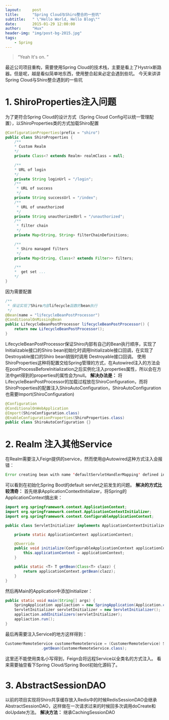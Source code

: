 ```yaml
---
layout:     post
title:      "Spring Cloud与Shiro整合的一些坑"
subtitle:   " \"Hello World, Hello Blog\""
date:       2015-01-29 12:00:00
author:     "Hux"
header-img: "img/post-bg-2015.jpg"
tags:
    - Spring
---
```


> “Yeah It's on. ”



最近公司项目重构，需要使用Spring Cloud的技术栈，主要是看上了Hystrix断路器。但是呢，越是看似简单地东西，使用整合起来必定会遇到些坑。
今天来讲讲Spring Cloud与Shiro整合遇到的一些坑

# 1. ShiroProperties注入问题

为了更符合Spring Cloud的设计方式（Spring Cloud Config可以统一管理配置），以ShiroProperties类的方式加载Shiro配置
```java
@ConfigurationProperties(prefix = "shiro")
public class ShiroProperties {
	/**
	* Custom Realm
	*/
	private Class<? extends Realm> realmClass = null;

	/**
	* URL of login
	*/
	private String loginUrl = "/login";
	/**
	 * URL of success
	 */
	private String successUrl = "/index";
	/**
	 * URL of unauthorized
	 */
	private String unauthorizedUrl = "/unauthorized";
	/**
	 * filter chain
	 */
	private Map<String, String> filterChainDefinitions;

	/**
	 * Shiro managed filters
	 */
	private Map<String, Class<? extends Filter>> filters;

	/**
	*  get set ...
	*/
}
```

因为需要配置
```java
/**
 * 保证实现了Shiro内部lifecycle函数的bean执行
 */
@Bean(name = "lifecycleBeanPostProcessor")
@ConditionalOnMissingBean
public LifecycleBeanPostProcessor lifecycleBeanPostProcessor() {
	return new LifecycleBeanPostProcessor();
}
```
LifecycleBeanPostProcessor保证Shiro内部有自己的Bean执行顺序，实现了Initializable接口的Shiro bean初始化时调用Initializable接口回调，在实现了Destroyable接口的Shiro bean销毁时调用 Destroyable接口回调。
使用ShiroProperties这种将配置交给Spring管理的方式，在Autowired注入的方法会在postProcessBeforeInitialization之后实例化注入properties属性，所以会在方法中get得到的properties的属性会为null。
**解决办法是：**
将LifecycleBeanPostProcessor的加载过程放在ShiroConfiguration，而将ShiroProperties的配置注入ShiroAutoConfiguration，ShiroAutoConfiguration也需要Import(ShiroConfiguration)
```java
@Configuration
@ConditionalOnWebApplication
@Import(ShiroConfiguration.class)
@EnableConfigurationProperties(ShiroProperties.class)
public class ShiroAutoConfiguration {}
```

# 2. Realm 注入其他Service

在Realm需要注入Feign提供的service，然而使用@Autowired这种方式注入会报错：

```java
Error creating bean with name 'defaultServletHandlerMapping' defined in class path resource [org/springframework/boot/autoconfigure/web/WebMvcAutoConfiguration$EnableWebMvcConfiguration.class]: Bean instantiation via factory method failed; nested exception is org.springframework.beans.BeanInstantiationException: Failed to instantiate [org.springframework.web.servlet.HandlerMapping]: Factory method 'defaultServletHandlerMapping' threw exception; nested exception is java.lang.IllegalArgumentException: A ServletContext is required to configure default servlet handling
```

可以看到在初始化Spring Boot的default servlet之前发生的问题。
**解决的方式比较清奇：**
首先继承ApplicationContextInitializer，将Spring的ApplicationContext搞出来：
```java 
import org.springframework.context.ApplicationContext;
import org.springframework.context.ApplicationContextInitializer;
import org.springframework.context.ConfigurableApplicationContext;

public class ServletInitializer implements ApplicationContextInitializer {

	private static ApplicationContext applicationContext;

	@Override
	public void initialize(ConfigurableApplicationContext applicationContext) {
		this.applicationContext = applicationContext;
	}

	public static <T> T getBean(Class<T> clazz) {
		return applicationContext.getBean(clazz);
	}
}
```
然后再Main的Application中添加Initializer：
```java
public static void main(String[] args) {
	SpringApplication appliaction = new SpringApplication(Application.class);
	ServletInitializer servletInitializer = new ServletInitializer();
	appliaction.addInitializers(servletInitializer);
	appliaction.run();
}
```
最后再需要注入Service的地方这样得到：
```java
CustomerRemoteService customerRemoteService = (CustomerRemoteService) ServletInitializer
				.getBean(CustomerRemoteService.class);
```
这里还不能使用类名小写得到，Feign会将远程Service以全类名的方式注入。
看来需要抽空看下Spring Cloud/Spring Boot初始化源码了。

# 3. AbstractSessionDAO

以前的项目实现将Shiro共享缓存放入Redis中的时候RedisSessionDAO会继承AbstractSessionDAO，这样做在一次请求过来的时候回多次调用doCreate和doUpdate方法。
**解决方法：** 继承CachingSessionDAO
